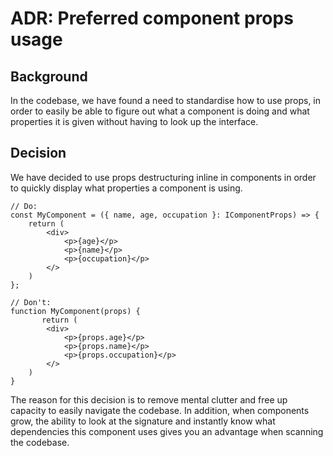 # ADR: Preferred component props usage

## Background

In the codebase, we have found a need to standardise how to use props, in order to easily be able to figure out what a component is doing and what properties it is given without having to look up the interface.

## Decision

We have decided to use props destructuring inline in components in order to quickly display what properties a component is using.

```tsx
// Do:
const MyComponent = ({ name, age, occupation }: IComponentProps) => {
    return (
        <div>
            <p>{age}</p>
            <p>{name}</p>
            <p>{occupation}</p>
        </>
    )
};

// Don't:
function MyComponent(props) {
       return (
        <div>
            <p>{props.age}</p>
            <p>{props.name}</p>
            <p>{props.occupation}</p>
        </>
    )
}
```

The reason for this decision is to remove mental clutter and free up capacity to easily navigate the codebase. In addition, when components grow, the ability to look at the signature and instantly know what dependencies this component uses gives you an advantage when scanning the codebase.
